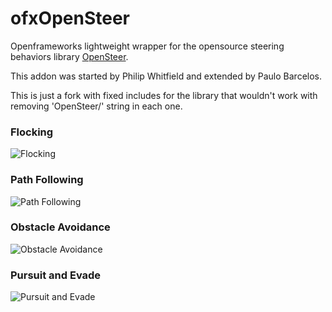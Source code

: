 # ofxOpenSteer #
Openframeworks lightweight wrapper for the opensource steering behaviors library [OpenSteer](http://opensteer.sourceforge.net/).

This addon was started by Philip Whitfield and extended by Paulo Barcelos.

This is just a fork with fixed includes for the library that wouldn't work with removing 'OpenSteer/' string in each one.



### Flocking ###
![Flocking](https://github.com/paulobarcelos/ofxOpenSteer/raw/master/screenshots/Flocking.png)

### Path Following ###
![Path Following](https://github.com/paulobarcelos/ofxOpenSteer/raw/master/screenshots/Path-Following.png)

### Obstacle Avoidance ###
![Obstacle Avoidance](https://github.com/paulobarcelos/ofxOpenSteer/raw/master/screenshots/Obstacle-Avoidance.png)

### Pursuit and Evade ###
![Pursuit and Evade](https://github.com/paulobarcelos/ofxOpenSteer/raw/master/screenshots/Pursuit-and-Evade.png)
